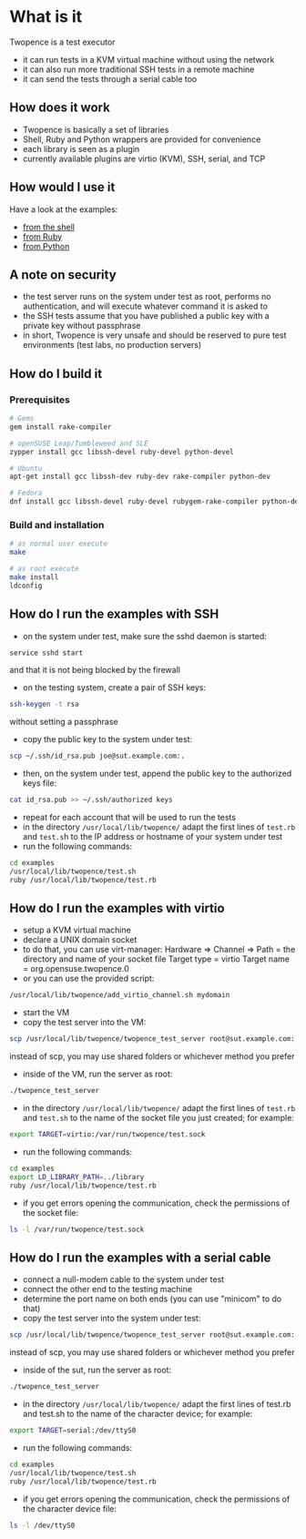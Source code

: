 # What is it

Twopence is a test executor
* it can run tests in a KVM virtual machine without using the network
* it can also run more traditional SSH tests in a remote machine
* it can send the tests through a serial cable too

## How does it work

* Twopence is basically a set of libraries
* Shell, Ruby and Python wrappers are provided for convenience
* each library is seen as a plugin
* currently available plugins are virtio (KVM), SSH, serial, and TCP

## How would I use it

Have a look at the examples:

* [from the shell](examples/example.sh)
* [from Ruby](examples/example.rb)
* [from Python](examples/example.py)

## A note on security

* the test server runs on the system under test as root, performs no authentication,
  and will execute whatever command it is asked to
* the SSH tests assume that you have published a public key
  with a private key without passphrase
* in short, Twopence is very unsafe and should be reserved to
  pure test environments (test labs, no production servers)

## How do I build it

### Prerequisites

```bash
# Gems
gem install rake-compiler

# openSUSE Leap/Tumbleweed and SLE
zypper install gcc libssh-devel ruby-devel python-devel

# Ubuntu
apt-get install gcc libssh-dev ruby-dev rake-compiler python-dev

# Fedora
dnf install gcc libssh-devel ruby-devel rubygem-rake-compiler python-devel redhat-rpm-config
```

### Build and installation

```bash
# as normal user execute
make

# as root execute
make install
ldconfig
```

## How do I run the examples with SSH

* on the system under test, make sure the sshd daemon is started:

```bash
service sshd start
```

and that it is not being blocked by the firewall

* on the testing system, create a pair of SSH keys:

```bash
ssh-keygen -t rsa
```

without setting a passphrase

* copy the public key to the system under test:

```bash
scp ~/.ssh/id_rsa.pub joe@sut.example.com:.
```

* then, on the system under test, append the public key to the
  authorized keys file:

```bash
cat id_rsa.pub >> ~/.ssh/authorized keys
```

* repeat for each account that will be used to run the tests
* in the directory `/usr/local/lib/twopence/`
  adapt the first lines of `test.rb` and `test.s`h to the IP address
  or hostname of your system under test
* run the following commands:

```bash
cd examples
/usr/local/lib/twopence/test.sh
ruby /usr/local/lib/twopence/test.rb
```

## How do I run the examples with virtio

* setup a KVM virtual machine
* declare a UNIX domain socket
* to do that, you can use virt-manager:
  Hardware => Channel =>
  Path = the directory and name of your socket file
  Target type = virtio
  Target name = org.opensuse.twopence.0
* or you can use the provided script:

```bash
/usr/local/lib/twopence/add_virtio_channel.sh mydomain
```

* start the VM
* copy the test server into the VM:

```bash
scp /usr/local/lib/twopence/twopence_test_server root@sut.example.com:.
```

instead of scp, you may use shared folders or whichever method you prefer

* inside of the VM, run the server as root:

```bash
./twopence_test_server
```

* in the directory `/usr/local/lib/twopence/`
  adapt the first lines of `test.rb` and `test.sh`
  to the name of the socket file you just created; for example:

```bash
export TARGET=virtio:/var/run/twopence/test.sock
```

* run the following commands:

```bash
cd examples
export LD_LIBRARY_PATH=../library
ruby /usr/local/lib/twopence/test.rb
```

* if you get errors opening the communication,
  check the permissions of the socket file:

```bash
ls -l /var/run/twopence/test.sock
```

## How do I run the examples with a serial cable

* connect a null-modem cable to the system under test
* connect the other end to the testing machine
* determine the port name on both ends
  (you can use "minicom" to do that)
* copy the test server into the system under test:

```bash
scp /usr/local/lib/twopence/twopence_test_server root@sut.example.com:.
```

instead of scp, you may use shared folders or whichever method you prefer

* inside of the sut, run the server as root:

```bash
./twopence_test_server
```

* in the directory `/usr/local/lib/twopence/`
  adapt the first lines of test.rb and test.sh
  to the name of the character device; for example:

```bash
export TARGET=serial:/dev/ttyS0
```

* run the following commands:

```bash
cd examples
/usr/local/lib/twopence/test.sh
ruby /usr/local/lib/twopence/test.rb
```

* if you get errors opening the communication,
  check the permissions of the character device file:

```bash
ls -l /dev/ttyS0
```
